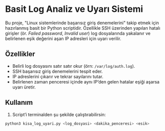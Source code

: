 # Basit Log Analiz ve Uyarı Sistemi

Bu proje, "Linux sistemlerinde başarısız giriş denemelerini" takip etmek için hazırlanmış basit bir Python scriptidir. Özellikle SSH üzerinden yapılan hatalı girişler (ör. *Failed password*, *Invalid user*) log dosyalarında yakalanır ve belirlenen eşik değerini aşan IP adresleri için uyarı verilir.

## Özellikler
- Belirli log dosyasını satır satır okur (örn: `/var/log/auth.log`).
- SSH başarısız giriş denemelerini tespit eder.
- IP adreslerini çıkarır ve tekrar sayılarını tutar.
- Belirlenen zaman penceresi içinde aynı IP’den gelen hatalar eşiği aşarsa uyarı üretir.

## Kullanım

1. Script’i terminalden şu şekilde çalıştırabilirsin:

```bash
python3 kisa_log_uyari.py <log_dosyasi> <dakika_penceresi> <esik>

